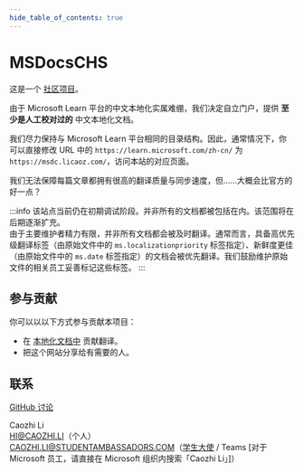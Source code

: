 ```yaml
---
hide_table_of_contents: true
---
```


# MSDocsCHS

这是一个 [社区项目](https://github.com/MSDocsCHS)。

由于 Microsoft Learn 平台的中文本地化实属难绷，我们决定自立门户，提供 **至少是人工校对过的** 中文本地化文档。

我们尽力保持与 Microsoft Learn 平台相同的目录结构。因此，通常情况下，你可以直接修改 URL 中的 `https://learn.microsoft.com/zh-cn/` 为 `https://msdc.licaoz.com/`，访问本站的对应页面。

我们无法保障每篇文章都拥有很高的翻译质量与同步速度，但……大概会比官方的好一点？

:::info
该站点当前仍在初期调试阶段。并非所有的文档都被包括在内。该范围将在后期逐渐扩充。  
由于主要维护者精力有限，并非所有文档都会被及时翻译。通常而言，具备高优先级翻译标签（由原始文件中的 `ms.localizationpriority` 标签指定）、新鲜度更佳（由原始文件中的 `ms.date` 标签指定）的文档会被优先翻译。我们鼓励维护原始文件的相关员工妥善标记这些标签。
:::

## 参与贡献

你可以以以下方式参与贡献本项目：

- 在 [本地化文档中](https://github.com/orgs/MSDocsCHS/repositories?q=pr.zh-CN) 贡献翻译。
- 把这个网站分享给有需要的人。

## 联系

[GitHub 讨论](https://github.com/orgs/MSDocsCHS/discussions)

Caozhi Li  
HI@CAOZHI.LI（个人）  
CAOZHI.LI@STUDENTAMBASSADORS.COM（[学生大使](https://mvp.microsoft.com/en-US/studentambassadors/profile/1d57cd2f-1aa6-470d-96c7-3609269bb3c2) / Teams [对于 Microsoft 员工，请直接在 Microsoft 组织内搜索「Caozhi Li」]）

